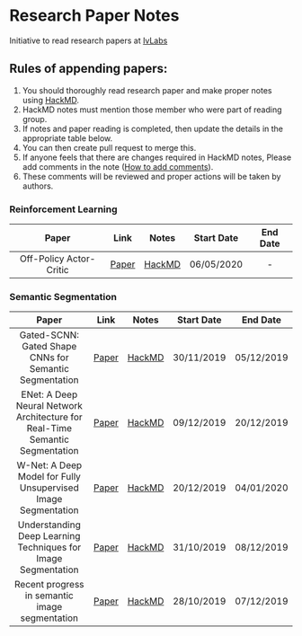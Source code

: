 # Research Paper Notes
Initiative to read research papers at [IvLabs](http://www.ivlabs.in/)

## Rules of appending papers:
1. You should thoroughly read research paper and make proper notes using [HackMD](https://hackmd.io/).
1. HackMD notes must mention those member who were part of reading group.
1. If notes and paper reading is completed, then update the details in the appropriate table below.
1. You can then create pull request to merge this.
1. If anyone feels that there are changes required in HackMD notes, Please add comments in the note ([How to add comments](https://hackmd.io/s/how-to-use-comments)).
1. These comments will be reviewed and proper actions will be taken by authors.

### Reinforcement Learning

| Paper | Link | Notes | Start Date | End Date |
|:-----:|:----:|:-----:|:----------:|:--------:|
| Off-Policy Actor-Critic | [Paper](https://arxiv.org/abs/1205.4839) | [HackMD](https://hackmd.io/@FtbpSED3RQWclbmbmkChEA/BkcB-xwvI/edit) | 06/05/2020 |     -    |

### Semantic Segmentation

| Paper | Link | Notes | Start Date | End Date |
|:-----:|:----:|:-----:|:----------:|:--------:|
| Gated-SCNN: Gated Shape CNNs for Semantic Segmentation | [Paper](http://openaccess.thecvf.com/content_ICCV_2019/html/Takikawa_Gated-SCNN_Gated_Shape_CNNs_for_Semantic_Segmentation_ICCV_2019_paper.html) | [HackMD](https://hackmd.io/@akshayk07/ryhzTGJor) | 30/11/2019 | 05/12/2019 |
| ENet: A Deep Neural Network Architecture for Real-Time Semantic Segmentation | [Paper](https://arxiv.org/abs/1606.02147) | [HackMD](https://hackmd.io/@akshayk07/rJ4NL3sTB) | 09/12/2019 | 20/12/2019 |
| W-Net: A Deep Model for Fully Unsupervised Image Segmentation | [Paper](https://arxiv.org/abs/1711.08506) | [HackMD](https://hackmd.io/@akshayk07/By3JgvYqB) | 20/12/2019 | 04/01/2020 |
| Understanding Deep Learning Techniques for Image Segmentation | [Paper](https://arxiv.org/abs/1907.06119) | [HackMD](https://hackmd.io/@akshayk07/HkfeY3EqH) | 31/10/2019 | 08/12/2019 |
| Recent progress in semantic image segmentation | [Paper](https://arxiv.org/ftp/arxiv/papers/1809/1809.10198.pdf) | [HackMD](https://hackmd.io/@akshayk07/B1lv_WN9B) | 28/10/2019 | 07/12/2019 |
